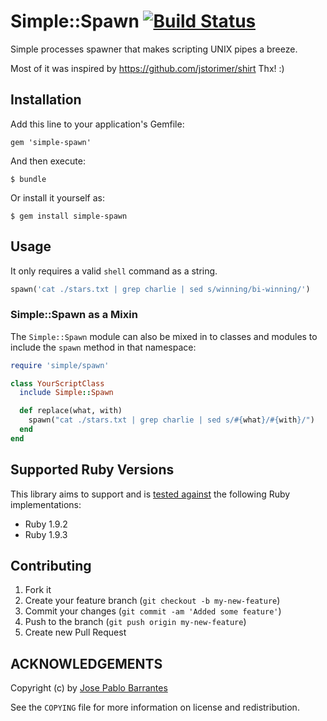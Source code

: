 # Simple::Spawn [![Build Status](https://secure.travis-ci.org/jpablobr/simple-spawn.png?branch=master)][travis]

[travis]: http://travis-ci.org/jpablobr/simple-spawn

Simple processes spawner that makes scripting UNIX pipes a breeze.

Most of it was inspired by https://github.com/jstorimer/shirt Thx! :)

## Installation

Add this line to your application's Gemfile:

    gem 'simple-spawn'

And then execute:

    $ bundle

Or install it yourself as:

    $ gem install simple-spawn

## Usage

It only requires a valid `shell` command as a string.


```ruby
spawn('cat ./stars.txt | grep charlie | sed s/winning/bi-winning/')
```

### Simple::Spawn as a Mixin

The `Simple::Spawn` module can also be mixed in to classes and modules
to include the `spawn` method in that namespace:

```ruby
require 'simple/spawn'

class YourScriptClass
  include Simple::Spawn

  def replace(what, with)
    spawn("cat ./stars.txt | grep charlie | sed s/#{what}/#{with}/")
  end
end
```

## <a name="versions"></a>Supported Ruby Versions
This library aims to support and is [tested against][travis] the
following Ruby implementations:

* Ruby 1.9.2
* Ruby 1.9.3

## Contributing

1. Fork it
2. Create your feature branch (`git checkout -b my-new-feature`)
3. Commit your changes (`git commit -am 'Added some feature'`)
4. Push to the branch (`git push origin my-new-feature`)
5. Create new Pull Request

## ACKNOWLEDGEMENTS

Copyright (c) by
[Jose Pablo Barrantes](http://jpablobr.com)

See the `COPYING` file for more information on license and redistribution.
